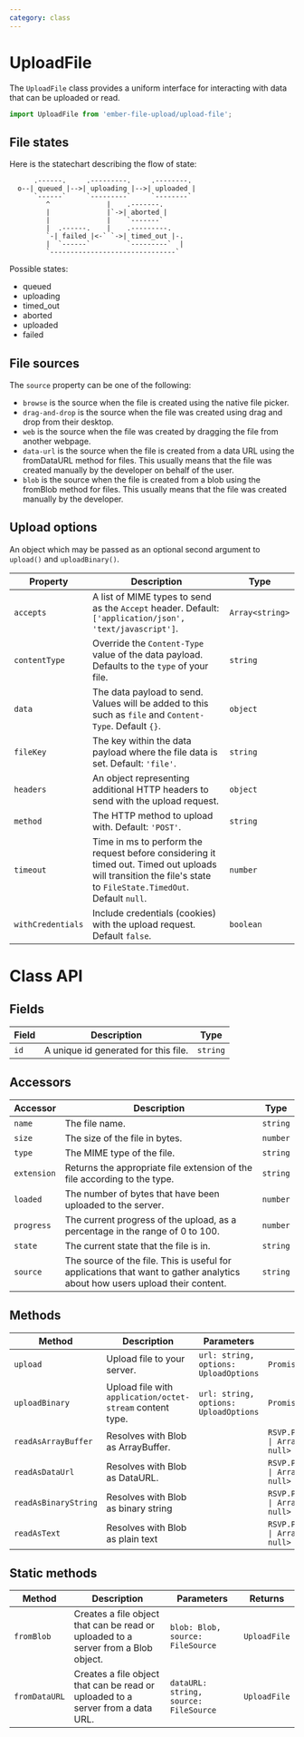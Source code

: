```yaml
---
category: class
---
```


# UploadFile

The `UploadFile` class provides a uniform interface for interacting with data that can be uploaded or read.

```js
import UploadFile from 'ember-file-upload/upload-file';
```

## File states

Here is the statechart describing the flow of state:

```
      .------.     .---------.     .--------.
  o--| queued |-->| uploading |-->| uploaded |
      `------`     `---------`     `--------`
         ^              |    .-------.
         |              |`->| aborted |
         |              |    `-------`
         |  .------.    |    .---------.
         `-| failed |<-` `->| timed_out |-.
         |  `------`         `---------`  |
         `-------------------------------`
```

Possible states:

- queued
- uploading
- timed_out
- aborted
- uploaded
- failed

## File sources

The `source` property can be one of the following:

- `browse` is the source when the file is created using the native file picker.
- `drag-and-drop` is the source when the file was created using drag and drop from their desktop.
- `web` is the source when the file was created by dragging the file from another webpage.
- `data-url` is the source when the file is created from a data URL using the fromDataURL method for files. This usually means that the file was created manually by the developer on behalf of the user.
- `blob` is the source when the file is created from a blob using the fromBlob method for files. This usually means that the file was created manually by the developer.

## Upload options

An object which may be passed as an optional second argument to `upload()` and `uploadBinary()`.

| Property          | Description                                                                                                                                                    | Type             |
| ----------------- | -------------------------------------------------------------------------------------------------------------------------------------------------------------- | ---------------- |
| `accepts`         | A list of MIME types to send as the `Accept` header. Default: `['application/json', 'text/javascript']`.                                                       | `Array<string> ` |
| `contentType`     | Override the `Content-Type` value of the data payload. Defaults to the `type` of your file.                                                                    | `string`         |
| `data`            | The data payload to send. Values will be added to this such as `file` and `Content-Type`. Default `{}`.                                                        | `object`         |
| `fileKey`         | The key within the data payload where the file data is set. Default: `'file'`.                                                                                 | `string`         |
| `headers`         | An object representing additional HTTP headers to send with the upload request.                                                                                | `object`         |
| `method`          | The HTTP method to upload with. Default: `'POST'`.                                                                                                             | `string `        |
| `timeout`         | Time in ms to perform the request before considering it timed out. Timed out uploads will transition the file's state to `FileState.TimedOut`. Default `null`. | `number `        |
| `withCredentials` | Include credentials (cookies) with the upload request. Default `false`.                                                                                        | `boolean `       |

# Class API

## Fields

| Field | Description                          | Type     |
| ----- | ------------------------------------ | -------- |
| `id`  | A unique id generated for this file. | `string` |

## Accessors

| Accessor    | Description                                                                                                                 | Type     |
| ----------- | --------------------------------------------------------------------------------------------------------------------------- | -------- |
| `name`      | The file name.                                                                                                              | `string` |
| `size`      | The size of the file in bytes.                                                                                              | `number` |
| `type`      | The MIME type of the file.                                                                                                  | `string` |
| `extension` | Returns the appropriate file extension of the file according to the type.                                                   | `string` |
| `loaded`    | The number of bytes that have been uploaded to the server.                                                                  | `number` |
| `progress`  | The current progress of the upload, as a percentage in the range of 0 to 100.                                               | `number` |
| `state`     | The current state that the file is in.                                                                                      | `string` |
| `source`    | The source of the file. This is useful for applications that want to gather analytics about how users upload their content. | `string` |

## Methods

| Method               | Description                                               | Parameters                            | Returns                                       |
| -------------------- | --------------------------------------------------------- | ------------------------------------- | --------------------------------------------- |
| `upload`             | Upload file to your server.                               | `url: string, options: UploadOptions` | `Promise<Response>`                           |
| `uploadBinary`       | Upload file with `application/octet-stream` content type. | `url: string, options: UploadOptions` | `Promise<Response>`                           |
| `readAsArrayBuffer`  | Resolves with Blob as ArrayBuffer.                        |                                       | `RSVP.Promise<string \| ArrayBuffer \| null>` |
| `readAsDataUrl`      | Resolves with Blob as DataURL.                            |                                       | `RSVP.Promise<string \| ArrayBuffer \| null>` |
| `readAsBinaryString` | Resolves with Blob as binary string                       |                                       | `RSVP.Promise<string \| ArrayBuffer \| null>` |
| `readAsText`         | Resolves with Blob as plain text                          |                                       | `RSVP.Promise<string \| ArrayBuffer \| null>` |

## Static methods

| Method        | Description                                                                        | Parameters                            | Returns      |
| ------------- | ---------------------------------------------------------------------------------- | ------------------------------------- | ------------ |
| `fromBlob`    | Creates a file object that can be read or uploaded to a server from a Blob object. | `blob: Blob, source: FileSource`      | `UploadFile` |
| `fromDataURL` | Creates a file object that can be read or uploaded to a server from a data URL.    | `dataURL: string, source: FileSource` | `UploadFile` |
